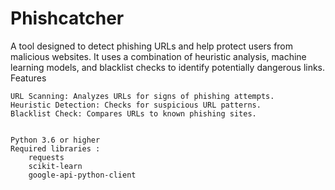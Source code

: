 # Phishcatcher
A tool designed to detect phishing URLs and help protect users from malicious websites. It uses a combination of heuristic analysis, machine learning models, and blacklist checks to identify potentially dangerous links.
Features

    URL Scanning: Analyzes URLs for signs of phishing attempts.
    Heuristic Detection: Checks for suspicious URL patterns.
    Blacklist Check: Compares URLs to known phishing sites.
  

    Python 3.6 or higher
    Required libraries :
        requests
        scikit-learn
        google-api-python-client
